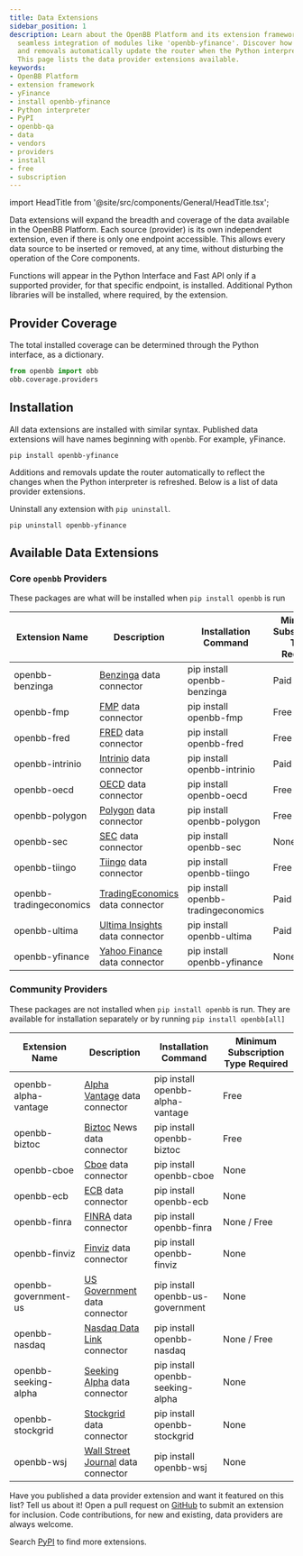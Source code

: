 ```yaml
---
title: Data Extensions
sidebar_position: 1
description: Learn about the OpenBB Platform and its extension framework that allows
  seamless integration of modules like 'openbb-yfinance'. Discover how installations
  and removals automatically update the router when the Python interpreter is refreshed.
  This page lists the data provider extensions available.
keywords:
- OpenBB Platform
- extension framework
- yFinance
- install openbb-yfinance
- Python interpreter
- PyPI
- openbb-qa
- data
- vendors
- providers
- install
- free
- subscription
---
```


import HeadTitle from '@site/src/components/General/HeadTitle.tsx';

<HeadTitle title="Data - Extensions | OpenBB Platform Docs" />

Data extensions will expand the breadth and coverage of the data available in the OpenBB Platform. Each source (provider) is its own independent extension, even if there is only one endpoint accessible. This allows every data source to be inserted or removed, at any time, without disturbing the operation of the Core components.

Functions will appear in the Python Interface and Fast API only if a supported provider, for that specific endpoint, is installed. Additional Python libraries will be installed, where required, by the extension.

## Provider Coverage

The total installed coverage can be determined through the Python interface, as a dictionary.

```python
from openbb import obb
obb.coverage.providers
```

## Installation

All data extensions are installed with similar syntax. Published data extensions will have names beginning with `openbb`. For example, yFinance.

```console
pip install openbb-yfinance
```

Additions and removals update the router automatically to reflect the changes when the Python interpreter is refreshed. Below is a list of data provider extensions.

Uninstall any extension with `pip uninstall`.

```console
pip uninstall openbb-yfinance
```

## Available Data Extensions

### Core `openbb` Providers

These packages are what will be installed when `pip install openbb` is run

| Extension Name | Description | Installation Command | Minimum Subscription Type Required |
|----------------|-------------|----------------------|------------------------------------|
| openbb-benzinga | [Benzinga](https://www.benzinga.com/apis/en-ca/) data connector | pip install openbb-benzinga | Paid |
| openbb-fmp | [FMP](https://site.financialmodelingprep.com/developer/) data connector | pip install openbb-fmp | Free |
| openbb-fred | [FRED](https://fred.stlouisfed.org/) data connector | pip install openbb-fred | Free |
| openbb-intrinio | [Intrinio](https://intrinio.com/pricing) data connector | pip install openbb-intrinio | Paid |
| openbb-oecd | [OECD](https://data.oecd.org/) data connector | pip install openbb-oecd | Free |
| openbb-polygon | [Polygon](https://polygon.io/) data connector | pip install openbb-polygon | Free |
| openbb-sec | [SEC](https://www.sec.gov/edgar/sec-api-documentation) data connector | pip install openbb-sec | None |
| openbb-tiingo | [Tiingo](https://www.tiingo.com/about/pricing) data connector | pip install openbb-tiingo | Free |
| openbb-tradingeconomics | [TradingEconomics](https://tradingeconomics.com/api) data connector | pip install openbb-tradingeconomics | Paid |
| openbb-ultima | [Ultima Insights](https://ultimainsights.ai/openbb) data connector | pip install openbb-ultima | Paid |
| openbb-yfinance | [Yahoo Finance](https://finance.yahoo.com/) data connector | pip install openbb-yfinance | None |

### Community Providers

These packages are not installed when `pip install openbb` is run.  They are available for installation separately or by running `pip install openbb[all]`

| Extension Name | Description | Installation Command | Minimum Subscription Type Required |
|----------------|-------------|----------------------|------------------------------------|
| openbb-alpha-vantage | [Alpha Vantage](https://www.alphavantage.co/) data connector | pip install openbb-alpha-vantage | Free |
| openbb-biztoc | [Biztoc](https://api.biztoc.com/#biztoc-default) News data connector | pip install openbb-biztoc | Free |
| openbb-cboe | [Cboe](https://www.cboe.com/delayed_quotes/) data connector | pip install openbb-cboe | None |
| openbb-ecb | [ECB](https://data.ecb.europa.eu/) data connector | pip install openbb-ecb | None |
| openbb-finra | [FINRA](https://www.finra.org/finra-data) data connector | pip install openbb-finra | None / Free |
| openbb-finviz | [Finviz](https://finviz.com) data connector | pip install openbb-finviz | None |
| openbb-government-us | [US Government](https://data.gov) data connector | pip install openbb-us-government | None |
| openbb-nasdaq | [Nasdaq Data Link](https://data.nasdaq.com/) connector | pip install openbb-nasdaq | None / Free |
| openbb-seeking-alpha | [Seeking Alpha](https://seekingalpha.com/) data connector | pip install openbb-seeking-alpha | None |
| openbb-stockgrid | [Stockgrid](https://stockgrid.io) data connector | pip install openbb-stockgrid | None |
| openbb-wsj | [Wall Street Journal](https://www.wsj.com/) data connector | pip install openbb-wsj | None |

Have you published a data provider extension and want it featured on this list? Tell us about it! Open a pull request on [GitHub](https://github.com/OpenBB-finance/OpenBBTerminal/) to submit an extension for inclusion. Code contributions, for new and existing, data providers are always welcome.

Search [PyPI](https://pypi.org/search/?q=openbb-) to find more extensions.
